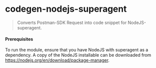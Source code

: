 # codegen-nodejs-superagent

> Converts Postman-SDK Request into code snippet for NodeJS-superagent.


#### Prerequisites
To run the module, ensure that you have NodeJS with superagent as a dependency. A copy of the NodeJS installable can be downloaded from https://nodejs.org/en/download/package-manager.
